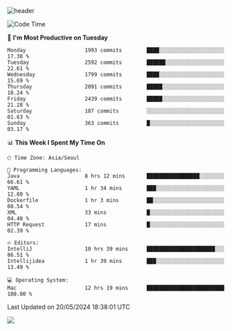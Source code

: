 ![header](https://capsule-render.vercel.app/api?type=Egg&color=timeAuto&height=300&section=header&text=PoPo&fontSize=90&animation=fadeIn)

  <!--START_SECTION:waka-->
![Code Time](http://img.shields.io/badge/Code%20Time-1%2C617%20hrs%2026%20mins-blue)

📅 **I'm Most Productive on Tuesday** 

```text
Monday                   1993 commits        ████░░░░░░░░░░░░░░░░░░░░░   17.38 % 
Tuesday                  2592 commits        ██████░░░░░░░░░░░░░░░░░░░   22.61 % 
Wednesday                1799 commits        ████░░░░░░░░░░░░░░░░░░░░░   15.69 % 
Thursday                 2091 commits        █████░░░░░░░░░░░░░░░░░░░░   18.24 % 
Friday                   2439 commits        █████░░░░░░░░░░░░░░░░░░░░   21.28 % 
Saturday                 187 commits         ░░░░░░░░░░░░░░░░░░░░░░░░░   01.63 % 
Sunday                   363 commits         █░░░░░░░░░░░░░░░░░░░░░░░░   03.17 % 
```


📊 **This Week I Spent My Time On** 

```text
🕑︎ Time Zone: Asia/Seoul

💬 Programming Languages: 
Java                     8 hrs 12 mins       █████████████████░░░░░░░░   66.61 % 
YAML                     1 hr 34 mins        ███░░░░░░░░░░░░░░░░░░░░░░   12.80 % 
Dockerfile               1 hr 3 mins         ██░░░░░░░░░░░░░░░░░░░░░░░   08.54 % 
XML                      33 mins             █░░░░░░░░░░░░░░░░░░░░░░░░   04.48 % 
HTTP Request             17 mins             █░░░░░░░░░░░░░░░░░░░░░░░░   02.39 % 

🔥 Editors: 
IntelliJ                 10 hrs 39 mins      ██████████████████████░░░   86.51 % 
Intellijidea             1 hr 39 mins        ███░░░░░░░░░░░░░░░░░░░░░░   13.49 % 

💻 Operating System: 
Mac                      12 hrs 19 mins      █████████████████████████   100.00 % 
```


 Last Updated on 20/05/2024 18:38:01 UTC
<!--END_SECTION:waka-->



<img src="https://capsule-render.vercel.app/api?type=Egg&color=timeAuto&height=300&section=footer&text=PoPo&fontSize=90&animation=fadeIn&reversal=true" />
